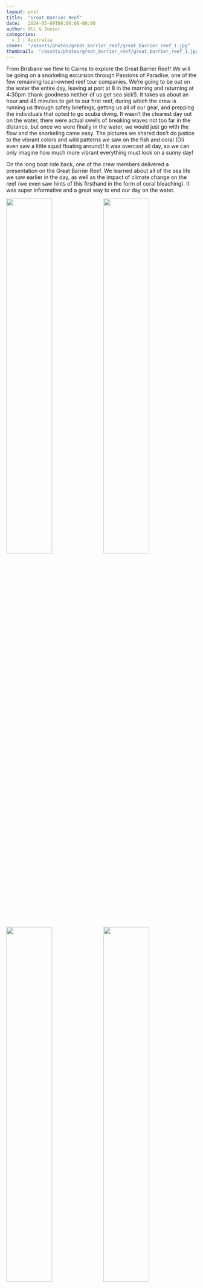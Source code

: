 ```yaml
---
layout: post
title:  "Great Barrier Reef"
date:   2024-05-09T00:00:00-00:00
author: Oli & Junior
categories:
  - 3 | Australia
cover:  "/assets/photos/great_barrier_reef/great_barrier_reef_1.jpg"
thumbnail:  "/assets/photos/great_barrier_reef/great_barrier_reef_1.jpg"
---
```


From Brisbane we flew to Cairns to explore the Great Barrier Reef! We will be going on a snorkeling excursion through Passions of Paradise, one of the few remaining local-owned reef tour companies. We’re going to be out on the water the entire day, leaving at port at 8 in the morning and returning at 4:30pm (thank goodness neither of us get sea sick!). It takes us about an hour and 45 minutes to get to our first reef, during which the crew is running us through safety briefings, getting us all of our gear, and prepping the individuals that opted to go scuba diving. It wasn’t the clearest day out on the water, there were actual swells of breaking waves not too far in the distance, but once we were finally in the water, we would just go with the flow and the snorkeling came easy. The pictures we shared don’t do justice to the vibrant colors and wild patterns we saw on the fish and coral (Oli even saw a little squid floating around)! It was overcast all day, so we can only imagine how much more vibrant everything must look on a sunny day!

On the long boat ride back, one of the crew members delivered a presentation on the Great Barrier Reef. We learned about all of the sea life we saw earlier in the day, as well as the impact of climate change on the reef (we even saw hints of this firsthand in the form of coral bleaching). It was super informative and a great way to end our day on the water. 

<div float="left">
  <img src="/assets/photos/great_barrier_reef/great_barrier_reef_2.jpg" style="float:left; width:49%; margin-bottom:10px" />
  <img src="/assets/photos/great_barrier_reef/great_barrier_reef_3.jpg" style="float:right; width:49%; margin-bottom:10px" />
</div>
<div float="left">
  <img src="/assets/photos/great_barrier_reef/great_barrier_reef_4.jpg" style="float:left; width:49%; margin-bottom:10px" />
  <img src="/assets/photos/great_barrier_reef/great_barrier_reef_5.jpg" style="float:right; width:49%; margin-bottom:10px" />
</div>
<img src="/assets/photos/great_barrier_reef/great_barrier_reef_1.jpg" style="width:100%; margin-bottom:10px">
<div float="left">
  <img src="/assets/photos/great_barrier_reef/great_barrier_reef_6.jpg" style="float:left; width:49%; margin-bottom:10px" />
  <img src="/assets/photos/great_barrier_reef/great_barrier_reef_7.jpg" style="float:right; width:49%; margin-bottom:10px" />
</div>
<div float="left">
  <img src="/assets/photos/great_barrier_reef/great_barrier_reef_8.jpg" style="float:left; width:49%; margin-bottom:10px" />
  <img src="/assets/photos/great_barrier_reef/great_barrier_reef_9.jpg" style="float:right; width:49%; margin-bottom:10px" />
</div>

<br clear="all" />

__Español__

Desde Brisbane volamos a Cairns para explorar la Gran Barrera de Coral. Haremos una excursión de esnórquel con Passions of Paradise, una de las pocas empresas de excursiones por arrecifes de propiedad local que quedan. Estaremos en el agua todo el día, saliendo del puerto a las 8 de la mañana y regresando a las 4:30 p. m. (¡gracias a Dios, ninguno de nosotros se marea!). Nos lleva aproximadamente una hora y 45 minutos llegar a nuestro primer arrecife, durante el cual la tripulación nos da instrucciones de seguridad, nos entrega todo el equipo y prepara a las personas que optaron por bucear. No fue el día más despejado en el agua, había olas rompientes no muy lejos en la distancia, pero una vez que finalmente estuvimos en el agua, simplemente nos dejamos llevar y el esnórquel fue fácil. Las fotos que compartimos no hacen justicia a los colores vibrantes y los patrones salvajes que vimos en los peces y los corales (¡Oli incluso vio un pequeño calamar flotando!). Estuvo nublado todo el día, así que solo podemos imaginar cuánto más vibrante debe verse todo en un día soleado.

En el largo viaje en barco de regreso, uno de los miembros de la tripulación realizó una presentación sobre la Gran Barrera de Coral. Aprendimos sobre toda la vida marina que vimos antes ese día, así como sobre el impacto del cambio climático en el arrecife (incluso vimos indicios de esto de primera mano en forma de blanqueamiento de corales). Fue muy informativo y una excelente manera de terminar nuestro día en el agua.
